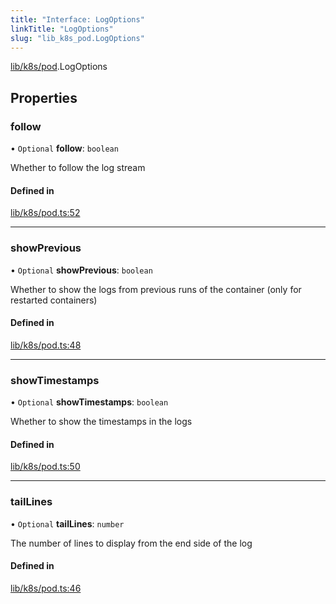```yaml
---
title: "Interface: LogOptions"
linkTitle: "LogOptions"
slug: "lib_k8s_pod.LogOptions"
---
```


[lib/k8s/pod](../modules/lib_k8s_pod.md).LogOptions

## Properties

### follow

• `Optional` **follow**: `boolean`

Whether to follow the log stream

#### Defined in

[lib/k8s/pod.ts:52](https://github.com/headlamp-k8s/headlamp/blob/840d05a1/frontend/src/lib/k8s/pod.ts#L52)

___

### showPrevious

• `Optional` **showPrevious**: `boolean`

Whether to show the logs from previous runs of the container (only for restarted containers)

#### Defined in

[lib/k8s/pod.ts:48](https://github.com/headlamp-k8s/headlamp/blob/840d05a1/frontend/src/lib/k8s/pod.ts#L48)

___

### showTimestamps

• `Optional` **showTimestamps**: `boolean`

Whether to show the timestamps in the logs

#### Defined in

[lib/k8s/pod.ts:50](https://github.com/headlamp-k8s/headlamp/blob/840d05a1/frontend/src/lib/k8s/pod.ts#L50)

___

### tailLines

• `Optional` **tailLines**: `number`

The number of lines to display from the end side of the log

#### Defined in

[lib/k8s/pod.ts:46](https://github.com/headlamp-k8s/headlamp/blob/840d05a1/frontend/src/lib/k8s/pod.ts#L46)
